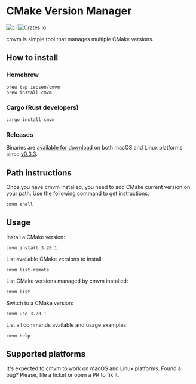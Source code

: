 # CMake Version Manager

[![ci](https://github.com/iepsen/cmvm/actions/workflows/ci.yml/badge.svg)](https://github.com/iepsen/cmvm/actions/workflows/ci.yml) ![Crates.io](https://img.shields.io/crates/v/cmvm)

cmvm is simple tool that manages multiple CMake versions.

## How to install

### Homebrew
```
brew tap iepsen/cmvm
brew install cmvm
```

### Cargo (Rust developers)
```
cargo install cmvm
```

### Releases
Binaries are [available for download](https://github.com/iepsen/cmvm/releases) on both macOS and Linux platforms since [v0.3.3](https://github.com/iepsen/cmvm/releases/tag/v0.3.3). 

## Path instructions
Once you have cmvm installed, you need to add CMake current version on your path. Use the following command to get instructions:
```
cmvm shell
```

## Usage

Install a CMake version:

```
cmvm install 3.20.1
```

List available CMake versions to install:

```
cmvm list-remote
```

List CMake versions managed by cmvm installed:

```
cmvm list
```

Switch to a CMake version:

```
cmvm use 3.20.1
```

List all commands available and usage examples:

```
cmvm help
```

## Supported platforms
It's expected to cmvm to work on macOS and Linux platforms. Found a bug? Please, file a ticket or open a PR to fix it.